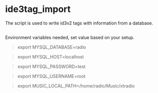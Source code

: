 # ide3tag_import

The script is used to write id3v2 tags with information from a database.

##

Environment variables needed, set value based on your setup.

>export MYSQL_DATABASE=radio

>export MYSQL_HOST=localhost

>export MYSQL_PASSWORD=test

>export MYSQL_USERNAME=root

>export MUSIC_LOCAL_PATH=/home/radio/Music/xtradio
